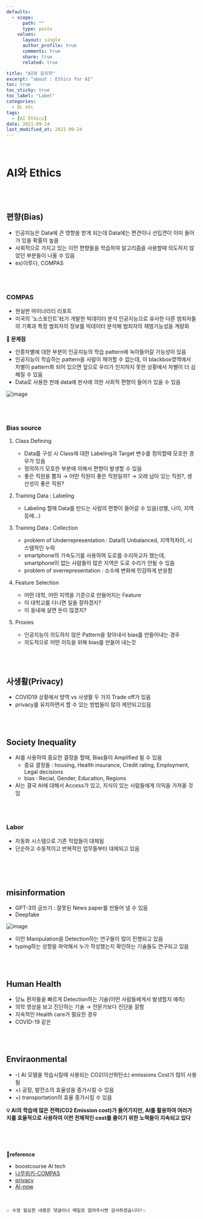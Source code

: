 ```yaml
---
defaults:
  - scope:
      path: ""
      type: posts
    values:
      layout: single
      author_profile: true
      comments: true
      share: true
      related: true

title: "AI와 윤리학"
excerpt: "about : Ethics for AI"
toc: true
toc_sticky: true
toc_label: "Label"
categories:
  - DL etc
tags:
  - [AI Ethics]
date: 2021-09-24
last_modified_at: 2021-09-24
---
```


<br>

# AI와 Ethics

<br><br>

## 편향(Bias)

- 인공지능은 Data에 큰 영향을 받게 되는데 Data에는 편견이나 선입견이 이미 들어가 있을 확률이 높음
- 사회적으로 가지고 있는 이런 편향들을 학습하여 알고리즘을 사용할때 의도하지 않았던 부분들이 나올 수 있음
- ex)이루다, COMPAS

<br><br>

### COMPAS

- 현실판 마이너리티 리포트
- 미국의 '노스포인트'社가 개발한 빅데이터 분석 인공지능으로 유사한 다른 범죄자들의 기록과 특정 범죄자의 정보를 빅데이터 분석해 범죄자의 재범가능성을 계량화


**🚨 문제점**

- 인종차별에 대한 부분이 인공지능의 학습 pattern에 녹아들어갈 가능성이 있음
- 인공지능이 학습하는 pattern을 사람이 제어할 수 없는데, 이 blackbox영역에서 차별이 pattern화 되어 있으면 앞으로 우리가 인지하지 못한 상황에서 차별이 더 심해질 수 있음
- Data로 사용한 판례 data에 판사에 의한 사회적 편향이 들어가 있을 수 있음

![image](https://user-images.githubusercontent.com/77658029/134764067-4de12ea6-b00f-4069-b394-222a976c6c2c.png)

<br><br>

### Bias source

1. Class Defining
    - Data를 구성 시 Class에 대한 Labeling과 Target 변수를 정의할때 모호한 경우가 있음
    - 정의하기 모호한 부분에 의해서 편향이 발생할 수 있음
    - 좋은 직원을 뽑자 → 어떤 직원이 좋은 직원일까? → 오래 남아 있는 직원?, 생산성이 좋은 직원?

2. Training Data : Labeling 
    - Labeling 할때 Data를 만드는 사람의 편향이 들어갈 수 있음(성별, 나이, 지역 등에...)

3. Training Data : Collection
    - problem of Underrepresentation : Data의 Unbalanced, 지역적차이, 시스템적인 누락
    - smartphone의 가속도기를 사용하여 도로를 수리하고자 했는데, smartphone이 없는 사람들이 많은 지역은 도로 수리가 안될 수 있음
    - problem of overrepresentation : 소수에 변화에 민감하게 반응함

4. Feature Selection
    - 어떤 대학, 어떤 지역을 기준으로 만들어지는 Feature
    - 이 대학교를 다니면 일을 잘하겠지?
    - 이 동네에 살면 돈이 많겠지?
    
5. Proxies
    - 인공지능이 의도하지 않은 Pattern을 찾아내서 bias를 만들어내는 경우
    - 의도적으로 어떤 이득을 위해 bias를 만들어 내는것


<br><br>

## 사생활(Privacy)

- COVID19 상황에서 방역 vs 사생활 두 가지 Trade off가 있음
- privacy를 유지하면서 할 수 있는 방법들이 많이 제안되고있음


<br><br>

## Society Inequality

- AI를 사용하여 중요한 결정을 할때, Bias들이 Amplified 될 수 있음
    - 중요 결정들 : housing, Health insurance, Credit rating, Employment, Legal decisions
    - bias : Recial, Gender, Education, Regions
- AI는 결국 AI에 대해서 Access가 있고, 지식이 있는 사람들에게 이익을 가져올 것임

<br><br>

### Labor

- 자동화 시스템으로 기존 직업들이 대체됨
- 단순하고 수동적이고 반복적인 업무들부터 대체되고 있음

<br><br><br>

## misinformation

- GPT-3의 글쓰기 : 잘못된 News paper를 만들어 낼 수 있음
- Deepfake 

![image](https://user-images.githubusercontent.com/77658029/134765860-2703bbe0-d98c-451a-bbe7-e7c5b1ad06ba.png)

- 이런 Manipulation을 Detection하는 연구들이 많이 진행되고 있음
- typing하는 성향을 파악해서 누가 작성했는지 확인하는 기술들도 연구되고 있음

<br><br>

## Human Health

- 당뇨 환자들을 빠르게 Detection하는 기술(어떤 사람들에게서 발생할지 예측)
- 의학 영상을 보고 진단하는 기술 → 전문가보다 진단을 잘함
- 지속적인 Health care가 필요한 경우
- COVID-19 같은 

<br><br>

## Enviraonmental

- -) AI 모델을 학습시킬때 사용되는 CO2(이산화탄소) emissions Cost가 많이 사용됨
- +) 공장, 발전소의 효율성을 증가시킬 수 있음
- +) transportation의 효율 증가시킬 수 있음

**💡 AI의 학습에 많은 전력(CO2 Emission cost)가 들어가지만, AI를 활용하여 여러가지를 효율적으로 사용하여 이런 전체적인 cost를 줄이기 위한 노력들이 지속되고 있다**

<br><br><br>

**📌reference**
- boostcourse AI tech
- [나무위키-COMPAS](https://namu.wiki/w/COMPAS)
- [privacy](https://arxiv.org/pdf/2003.11511.pdf)
- [AI-now](https://ainowinstitute.org/AI_Now_2016_Report.pdf)

<br>

```
💡 수정 필요한 내용은 댓글이나 메일로 알려주시면 감사하겠습니다!💡 
```
